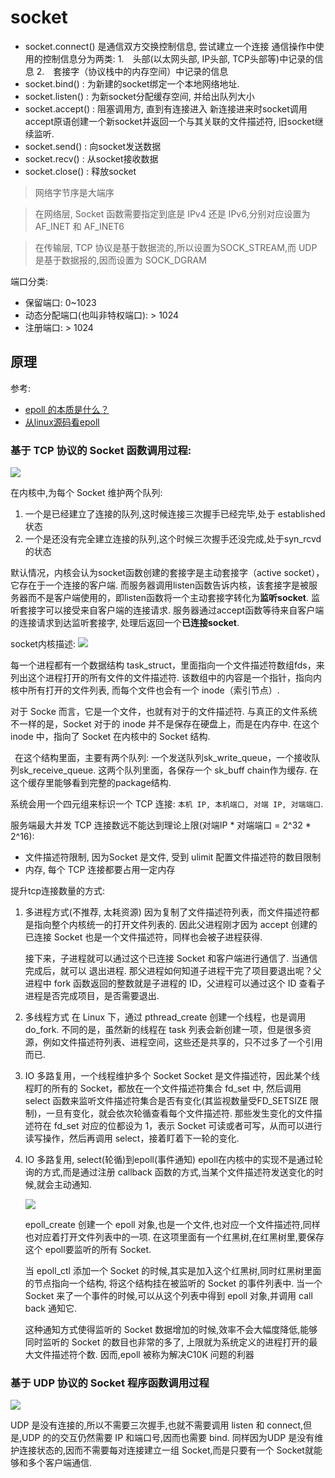 # socket

- socket.connect() 是通信双方交换控制信息, 尝试建立一个连接
    通信操作中使用的控制信息分为两类:
    1. 头部(以太网头部, IP头部, TCP头部等)中记录的信息
    2. 套接字（协议栈中的内存空间）中记录的信息
- socket.bind() : 为新建的socket绑定一个本地网络地址.
- socket.listen() : 为新socket分配缓存空间, 并给出队列大小
- socket.accept() : 阻塞调用方, 直到有连接进入
    新连接进来时socket调用accept原语创建一个新socket并返回一个与其关联的文件描述符, 旧socket继续监听.
- socket.send() : 向socket发送数据
- socket.recv() : 从socket接收数据
- socket.close() : 释放socket

> 网络字节序是大端序

> 在网络层, Socket 函数需要指定到底是 IPv4 还是 IPv6,分别对应设置为 AF_INET 和 AF_INET6

> 在传输层, TCP 协议是基于数据流的,所以设置为SOCK_STREAM,而 UDP 是基于数据报的,因而设置为 SOCK_DGRAM

端口分类:
- 保留端口: 0~1023
- 动态分配端口(也叫非特权端口): > 1024
- 注册端口: > 1024

## 原理
参考:
- [epoll 的本质是什么？](https://my.oschina.net/editorial-story/blog/3052308)
- [从linux源码看epoll](https://www.jishuwen.com/d/2dNT)

### 基于 TCP 协议的 Socket 函数调用过程:
![](/images/net/v2-067f27c436ae555b059c4a0792e556a1_hd.jpg)

在内核中,为每个 Socket 维护两个队列: 
1. 一个是已经建立了连接的队列,这时候连接三次握手已经完毕,处于 established 状态
2. 一个是还没有完全建立连接的队列,这个时候三次握手还没完成,处于syn_rcvd 的状态

默认情况，内核会认为socket函数创建的套接字是主动套接字（active socket），它存在于一个连接的客户端. 而服务器调用listen函数告诉内核，该套接字是被服务器而不是客户端使用的，即listen函数将一个主动套接字转化为**监听socket**. 监听套接字可以接受来自客户端的连接请求. 服务器通过accept函数等待来自客户端的连接请求到达监听套接字, 处理后返回一个**已连接socket**.

socket内核描述:
![](/images/net/qsrseeds2x.png)

每一个进程都有一个数据结构 task_struct，里面指向一个文件描述符数组fds，来列出这个进程打开的所有文件的文件描述符. 该数组中的内容是一个指针，指向内核中所有打开的文件列表, 而每个文件也会有一个 inode（索引节点）.

对于 Socke 而言，它是一个文件，也就有对于的文件描述符. 与真正的文件系统不一样的是，Socket 对于的 inode 并不是保存在硬盘上，而是在内存中. 在这个 inode 中，指向了 Socket 在内核中的 Socket 结构.

 在这个结构里面，主要有两个队列: 一个发送队列sk_write_queue，一个接收队列sk_receive_queue. 这两个队列里面，各保存一个 sk_buff chain作为缓存. 在这个缓存里能够看到完整的package结构.

系统会用一个四元组来标识一个 TCP 连接: `本机 IP, 本机端口, 对端 IP, 对端端口`.

服务端最大并发 TCP 连接数远不能达到理论上限(对端IP * 对端端口 = 2^32 * 2^16):
- 文件描述符限制, 因为Socket 是文件, 受到 ulimit 配置文件描述符的数目限制
- 内存, 每个 TCP 连接都要占用一定内存

提升tcp连接数量的方式:
1. 多进程方式(不推荐, 太耗资源)
    因为复制了文件描述符列表，而文件描述符都是指向整个内核统一的打开文件列表的. 因此父进程刚才因为 accept 创建的已连接 Socket 也是一个文件描述符，同样也会被子进程获得.

    接下来，子进程就可以通过这个已连接 Socket 和客户端进行通信了. 当通信完成后，就可以 退出进程. 那父进程如何知道子进程干完了项目要退出呢？父进程中 fork 函数返回的整数就是子进程的 ID，父进程可以通过这个 ID 查看子进程是否完成项目，是否需要退出.
1. 多线程方式
    在 Linux 下，通过 pthread_create 创建一个线程，也是调用 do_fork. 不同的是，虽然新的线程在 task 列表会新创建一项，但是很多资源，例如文件描述符列表、进程空间，这些还是共享的，只不过多了一个引用而已.
1. IO 多路复用，一个线程维护多个 Socket
    Socket 是文件描述符，因此某个线程盯的所有的 Socket，都放在一个文件描述符集合 fd_set 中, 然后调用 select 函数来监听文件描述符集合是否有变化(其监视数量受FD_SETSIZE 限制)，一旦有变化，就会依次轮循查看每个文件描述符. 那些发生变化的文件描述符在 fd_set 对应的位都设为 1，表示 Socket 可读或者可写，从而可以进行读写操作，然后再调用 select，接着盯着下一轮的变化.
1. IO 多路复用, select(轮循)到epoll(事件通知)
    epoll在内核中的实现不是通过轮询的方式,而是通过注册 callback 函数的方式,当某个文件描述符发送变化的时候,就会主动通知.

    ![](/images/net/zqugepbmve.png)

    epoll_create 创建一个 epoll 对象,也是一个文件,也对应一个文件描述符,同样也对应着打开文件列表中的一项. 在这项里面有一个红黑树,在红黑树里,要保存这个 epoll要监听的所有 Socket.

    当 epoll_ctl 添加一个 Socket 的时候,其实是加入这个红黑树,同时红黑树里面的节点指向一个结构, 将这个结构挂在被监听的 Socket 的事件列表中. 当一个 Socket 来了一个事件的时候,可以从这个列表中得到 epoll 对象,并调用 call back 通知它.

    这种通知方式使得监听的 Socket 数据增加的时候,效率不会大幅度降低,能够同时监听的 Socket 的数目也非常的多了, 上限就为系统定义的进程打开的最大文件描述符个数. 因而,epoll 被称为解决C10K 问题的利器

### 基于 UDP 协议的 Socket 程序函数调用过程
![](/images/net/qofe1t7ocm.png)

UDP 是没有连接的,所以不需要三次握手,也就不需要调用 listen 和 connect,但是,UDP 的的交互仍然需要 IP 和端口号,因而也需要 bind. 同样因为UDP 是没有维护连接状态的,因而不需要每对连接建立一组 Socket,而是只要有一个 Socket就能够和多个客户端通信.